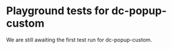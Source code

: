 # Playground tests for dc-popup-custom
We are still awaiting the first test run for dc-popup-custom.
